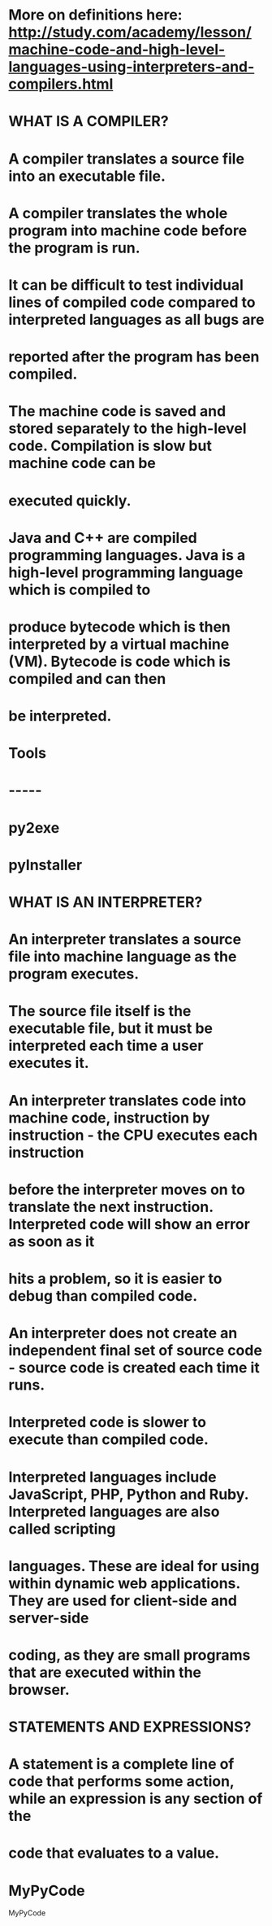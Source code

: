 # More on definitions here: http://study.com/academy/lesson/machine-code-and-high-level-languages-using-interpreters-and-compilers.html

# WHAT IS A COMPILER?
# A compiler translates a source file into an executable file.
# A compiler translates the whole program into machine code before the program is run.
# It can be difficult to test individual lines of compiled code compared to interpreted languages as all bugs are
# reported after the program has been compiled.
# The machine code is saved and stored separately to the high-level code. Compilation is slow but machine code can be
# executed quickly.
# Java and C++ are compiled programming languages. Java is a high-level programming language which is compiled to
# produce bytecode which is then interpreted by a virtual machine (VM). Bytecode is code which is compiled and can then
# be interpreted.

# Tools
# -----
# py2exe
# pyInstaller

# WHAT IS AN INTERPRETER?
# An interpreter translates a source file into machine language as the program executes.
# The source file itself is the executable file, but it must be interpreted each time a user executes it.
# An interpreter translates code into machine code, instruction by instruction - the CPU executes each instruction
# before the interpreter moves on to translate the next instruction. Interpreted code will show an error as soon as it
# hits a problem, so it is easier to debug than compiled code.
# An interpreter does not create an independent final set of source code - source code is created each time it runs.
# Interpreted code is slower to execute than compiled code.

# Interpreted languages include JavaScript, PHP, Python and Ruby. Interpreted languages are also called scripting
# languages. These are ideal for using within dynamic web applications. They are used for client-side and server-side
# coding, as they are small programs that are executed within the browser.

# STATEMENTS AND EXPRESSIONS?
# A statement is a complete line of code that performs some action, while an expression is any section of the
# code that evaluates to a value.


# MyPyCode
MyPyCode
